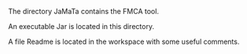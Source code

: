 The directory JaMaTa contains the FMCA tool.

An executable Jar is located in this directory.

A file Readme is located in the workspace with some useful comments. 


